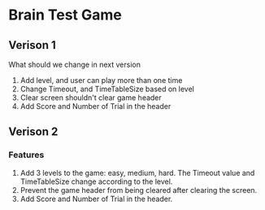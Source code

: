 # Brain Test Game
## Verison 1
What should we change in next version
1. Add level, and user can play more than one time
2. Change Timeout, and TimeTableSize based on level
3. Clear screen shouldn't clear game header
4. Add Score and Number of Trial in the header
## Verison 2
### Features
1. Add 3 levels to the game: easy, medium, hard. The Timeout value and TimeTableSize change according to the level.
2. Prevent the game header from being cleared after clearing the screen.
3. Add Score and Number of Trial in the header.
